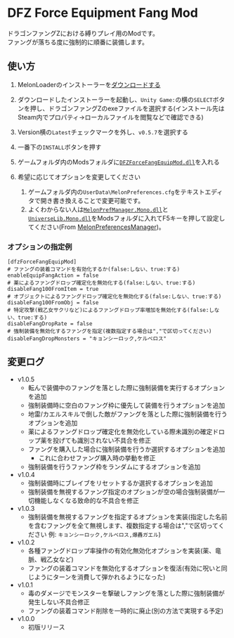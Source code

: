 # DFZ Force Equipment Fang Mod
ドラゴンファングZにおける縛りプレイ用のModです。  
ファングが落ちる度に強制的に順番に装備します。  

## 使い方
1. MelonLoaderのインストーラーを[ダウンロードする](https://github.com/LavaGang/MelonLoader.Installer/releases/latest/download/MelonLoader.Installer.exe)

2. ダウンロードしたインストーラーを起動し、`Unity Game:`の横の`SELECT`ボタンを押し、ドラゴンファングZのexeファイルを選択する(インストール先はSteam内でプロパティ→ローカルファイルを閲覧などで確認できる)

3. Version横の`Latest`チェックマークを外し、`v0.5.7`を選択する

4. 一番下の`INSTALL`ボタンを押す

5. ゲームフォルダ内のModsフォルダに[`DFZForceFangEquipMod.dll`](https://github.com/yagamuu/speedrun/blob/master/DragonFangZ/Mod/DFZForceFangEquipMod/DFZForceFangEquipMod.dll)を入れる

6. 希望に応じてオプションを変更してください
    1. ゲームフォルダ内の`UserData\MelonPreferences.cfg`をテキストエディタで開き書き換えることで変更可能です。
    2. よくわからない人は[`MelonPrefManager.Mono.dll`](https://github.com/yagamuu/speedrun/blob/master/DragonFangZ/Mod/DFZForceFangEquipMod/MelonPrefManager.Mono.dll)と[`UniverseLib.Mono.dll`](https://github.com/yagamuu/speedrun/blob/master/DragonFangZ/Mod/DFZForceFangEquipMod/UniverseLib.Mono.dll)をModsフォルダに入れてF5キーを押して設定してください(From [MelonPreferencesManager](https://github.com/kafeijao/MelonPreferencesManager))。

### オプションの指定例
```
[dfzForceFangEquipMod]
# ファングの装着コマンドを有効化するか(false:しない、true:する)
enableEquipFangAction = false
# 薬によるファングドロップ確定化を無効化する(false:しない、true:する)
disableFang100FromItem = true
# オブジェクトによるファングドロップ確定化を無効化する(false:しない、true:する)
disableFang100FromObj = false
# 特定攻撃(戦乙女サクリなど)によるファングドロップ率増加を無効化する(false:しない、true:する)
disableFangDropRate = false
# 強制装備を無効化するファングを指定(複数指定する場合は","で区切ってください)
disableFangDropMonsters = "キョンシーロック,ケルベロス"
```

## 変更ログ
- v1.0.5
  - 転んで装備中のファングを落とした際に強制装備を実行するオプションを追加
  - 強制装備時に空白のファング枠に優先して装備を行うオプションを追加
  - 地雷/カエルスキルで倒した敵がファングを落とした際に強制装備を行うオプションを追加
  - 薬によるファングドロップ確定化を無効化している際未識別の確定ドロップ薬を投げても識別されない不具合を修正
  - ファングを購入した場合に強制装備を行うか選択するオプションを追加
    - これに合わせファング購入時の挙動を修正
  - 強制装備を行うファング枠をランダムにするオプションを追加
- v1.0.4
  - 強制装備時にブレイブをリセットするか選択するオプションを追加
  - 強制装備を無視するファング指定のオプションが空の場合強制装備が一切機能しなくなる致命的な不具合を修正
- v1.0.3
  - 強制装備を無視するファングを指定するオプションを実装(指定した名前を含むファングを全て無視します、複数指定する場合は","で区切ってください 例: `キョンシーロック,ケルベロス,爆轟ガエル`)
- v1.0.2
  - 各種ファングドロップ率操作の有効化無効化オプションを実装(薬、竜脈、戦乙女など)
  - ファングの装着コマンドを無効化するオプションを復活(有効に呪いと同じようにターンを消費して弾かれるようになった)
- v1.0.1
  - 毒のダメージでモンスターを撃破しファングを落とした際に強制装備が発生しない不具合修正
  - ファングの装着コマンド削除を一時的に廃止(別の方法で実現する予定)
- v1.0.0
  - 初版リリース